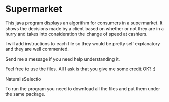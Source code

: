 Supermarket
===========

This java program displays an algorithm for consumers in a supermarket. 
It shows the decisions made by a client based on whether or not they are in a hurry and takes into consideration the change of speed at cashiers.

I will add instructions to each file so they would be pretty self explanatory and they are well commented. 

Send me a message if you need help understanding it. 

Feel free to use the files. All I ask is that you give me some credit OK? :)

NaturalisSelectio




To run the program you need to download all the files and put them under the same package. 
